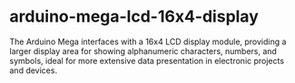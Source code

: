 # arduino-mega-lcd-16x4-display
The Arduino Mega interfaces with a 16x4 LCD display module, providing a larger display area for showing alphanumeric characters, numbers, and symbols, ideal for more extensive data presentation in electronic projects and devices.
